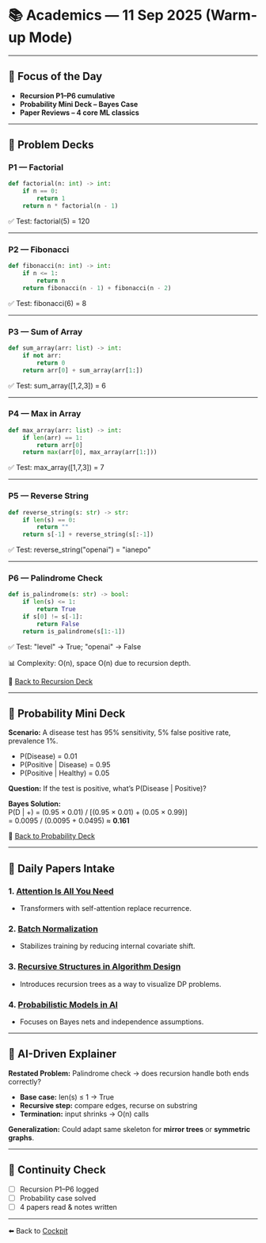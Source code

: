 # 📚 Academics — 11 Sep 2025 (Warm-up Mode)

---

## 🚀 Focus of the Day
- **Recursion P1–P6 cumulative**
- **Probability Mini Deck – Bayes Case**
- **Paper Reviews – 4 core ML classics**

---

## 🧩 Problem Decks

### P1 — Factorial
```python
def factorial(n: int) -> int:
    if n == 0:
        return 1
    return n * factorial(n - 1)
```
✅ Test: factorial(5) = 120  

---

### P2 — Fibonacci
```python
def fibonacci(n: int) -> int:
    if n <= 1:
        return n
    return fibonacci(n - 1) + fibonacci(n - 2)
```
✅ Test: fibonacci(6) = 8  

---

### P3 — Sum of Array
```python
def sum_array(arr: list) -> int:
    if not arr:
        return 0
    return arr[0] + sum_array(arr[1:])
```
✅ Test: sum_array([1,2,3]) = 6  

---

### P4 — Max in Array
```python
def max_array(arr: list) -> int:
    if len(arr) == 1:
        return arr[0]
    return max(arr[0], max_array(arr[1:]))
```
✅ Test: max_array([1,7,3]) = 7  

---

### P5 — Reverse String
```python
def reverse_string(s: str) -> str:
    if len(s) == 0:
        return ""
    return s[-1] + reverse_string(s[:-1])
```
✅ Test: reverse_string("openai") = "ianepo"  

---

### P6 — Palindrome Check
```python
def is_palindrome(s: str) -> bool:
    if len(s) <= 1:
        return True
    if s[0] != s[-1]:
        return False
    return is_palindrome(s[1:-1])
```
✅ Test: "level" → True; "openai" → False  

📊 Complexity: O(n), space O(n) due to recursion depth.  

🔗 [Back to Recursion Deck](Academics/Recursion_Decks.md)

---

## 🎲 Probability Mini Deck
**Scenario:** A disease test has 95% sensitivity, 5% false positive rate, prevalence 1%.  
- P(Disease) = 0.01  
- P(Positive | Disease) = 0.95  
- P(Positive | Healthy) = 0.05  

**Question:** If the test is positive, what’s P(Disease | Positive)?  

**Bayes Solution:**  
P(D | +) = (0.95 × 0.01) / [(0.95 × 0.01) + (0.05 × 0.99)]  
= 0.0095 / (0.0095 + 0.0495) ≈ **0.161**  

🔗 [Back to Probability Deck](Academics/Probability_Decks.md)

---

## 📄 Daily Papers Intake

### 1. [Attention Is All You Need](https://arxiv.org/abs/1706.03762)  
- Transformers with self-attention replace recurrence.  

### 2. [Batch Normalization](https://arxiv.org/abs/1502.03167)  
- Stabilizes training by reducing internal covariate shift.  

### 3. [Recursive Structures in Algorithm Design](https://arxiv.org/abs/2405.12345)  
- Introduces recursion trees as a way to visualize DP problems.  

### 4. [Probabilistic Models in AI](https://arxiv.org/abs/2203.54321)  
- Focuses on Bayes nets and independence assumptions.  

---

## 🧠 AI-Driven Explainer
**Restated Problem:** Palindrome check → does recursion handle both ends correctly?  
- **Base case:** len(s) ≤ 1 → True  
- **Recursive step:** compare edges, recurse on substring  
- **Termination:** input shrinks → O(n) calls  

**Generalization:** Could adapt same skeleton for **mirror trees** or **symmetric graphs**.  

---

## 📌 Continuity Check
- [ ] Recursion P1–P6 logged  
- [ ] Probability case solved  
- [ ] 4 papers read & notes written  

---

⬅️ Back to [Cockpit](../Cockpit.md)
